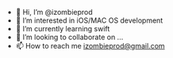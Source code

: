 - 👋 Hi, I’m @izombieprod
- 👀 I’m interested in iOS/MAC OS development
- 🌱 I’m currently learning swift
- 💞️ I’m looking to collaborate on ...
- 📫 How to reach me izombieprod@gmail.com

<!---
izombieprod/izombieprod is a ✨ special ✨ repository because its `README.md` (this file) appears on your GitHub profile.
You can click the Preview link to take a look at your changes.
--->
